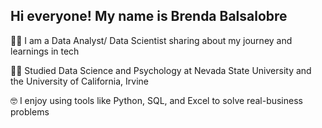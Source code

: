 ## Hi everyone! My name is Brenda Balsalobre


👩‍💻 I am a Data Analyst/ Data Scientist sharing about my journey and learnings in tech

👩‍🎓 Studied Data Science and Psychology at Nevada State University and the University of California, Irvine

🤓 I enjoy using tools like Python, SQL, and Excel to solve real-business problems


<!--![Brenda's GitHub stats](https://github-readme-stats.vercel.app/api?username=brendabalsalobre&show_icons=true&theme=transparent)

